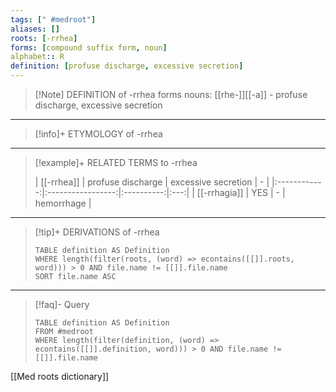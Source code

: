 ```yaml
---
tags: [" #medroot"]
aliases: []
roots: [-rrhea]
forms: [compound suffix form, noun]
alphabet:: R
definition: [profuse discharge, excessive secretion]
---
```

>[!Note] DEFINITION of -rrhea
>forms nouns: [[rhe-]][[-a]] - profuse discharge, excessive secretion
_____
>[!info]+ ETYMOLOGY of -rrhea
>
_____
>[!example]+ RELATED TERMS to -rrhea
>
>| [[-rrhea]] | profuse discharge | excessive secretion |  -  |
|:------------:|:-----------------:|:----------:|:---:|
|  [[-rrhagia]]  |        YES        |     -      | hemorrhage    |
_____
>[!tip]+ DERIVATIONS of -rrhea
>```dataview
>TABLE definition AS Definition 
>WHERE length(filter(roots, (word) => econtains([[]].roots, word))) > 0 AND file.name != [[]].file.name
>SORT file.name ASC
>```
_____
>[!faq]- Query
>```dataview
>TABLE definition AS Definition
>FROM #medroot
>WHERE length(filter(definition, (word) => econtains([[]].definition, word))) > 0 AND file.name != [[]].file.name
>```

[[Med roots dictionary]]